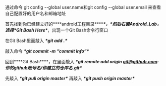 通过命令 
git config --global user.name和git config --global user.email 
来查看自己配置好的用户名和邮箱地址<br>



首先找到你已经建立好的***\*android工程目录\*******\*，\****然后右键Android_Lab，选择***\*Git Bash Here\****，出现一个Git Bash命令行窗口 <br>

 

在Git Bash里面敲入 
***\*git add .\**** <br>

 

敲入命令 
***\*git commit -m “commit info”\**** <br>

 

回到***\*Git Bash\****，在里面敲入 
***\*git remote add origin git@github.com:你的github账号名/你建立的仓库名.git\**** <br>

 

先敲入 
***\*git pull origin master\**** 
再敲入 
***\*git push origin master\**** <br>

 

